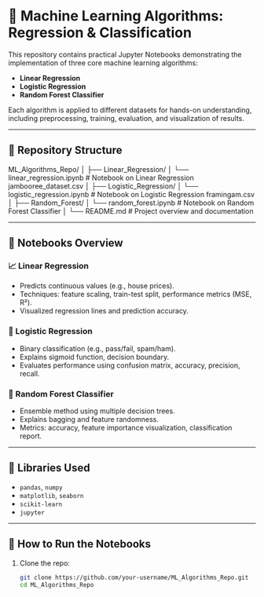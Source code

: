 # 🤖 Machine Learning Algorithms: Regression & Classification

This repository contains practical Jupyter Notebooks demonstrating the implementation of three core machine learning algorithms:

- **Linear Regression**
- **Logistic Regression**
- **Random Forest Classifier**

Each algorithm is applied to different datasets for hands-on understanding, including preprocessing, training, evaluation, and visualization of results.

---

## 📂 Repository Structure

ML_Algorithms_Repo/
│
├── Linear_Regression/
│ └── linear_regression.ipynb # Notebook on Linear Regression
      jambooree_dataset.csv
│
├── Logistic_Regression/
│ └── logistic_regression.ipynb # Notebook on Logistic Regression
      framingam.csv
│
├── Random_Forest/
│ └── random_forest.ipynb # Notebook on Random Forest Classifier
│
└── README.md # Project overview and documentation


---

## 📘 Notebooks Overview

### 📈 Linear Regression
- Predicts continuous values (e.g., house prices).
- Techniques: feature scaling, train-test split, performance metrics (MSE, R²).
- Visualized regression lines and prediction accuracy.

### 🔁 Logistic Regression
- Binary classification (e.g., pass/fail, spam/ham).
- Explains sigmoid function, decision boundary.
- Evaluates performance using confusion matrix, accuracy, precision, recall.

### 🌳 Random Forest Classifier
- Ensemble method using multiple decision trees.
- Explains bagging and feature randomness.
- Metrics: accuracy, feature importance visualization, classification report.

---

## 🧠 Libraries Used

- `pandas`, `numpy`
- `matplotlib`, `seaborn`
- `scikit-learn`
- `jupyter`

---

## 🚀 How to Run the Notebooks

1. Clone the repo:
   ```bash
   git clone https://github.com/your-username/ML_Algorithms_Repo.git
   cd ML_Algorithms_Repo
